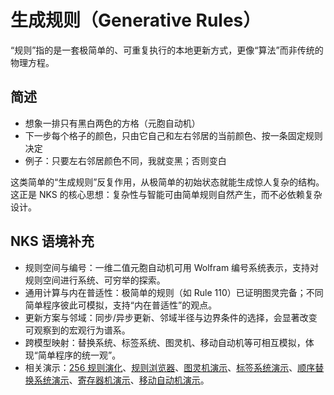 # 生成规则（Generative Rules）

“规则”指的是一套极简单的、可重复执行的本地更新方式，更像“算法”而非传统的物理方程。

## 简述

- 想象一排只有黑白两色的方格（元胞自动机）
- 下一步每个格子的颜色，只由它自己和左右邻居的当前颜色、按一条固定规则决定
- 例子：只要左右邻居颜色不同，我就变黑；否则变白

这类简单的“生成规则”反复作用，从极简单的初始状态就能生成惊人复杂的结构。这正是 NKS 的核心思想：复杂性与智能可由简单规则自然产生，而不必依赖复杂设计。

## NKS 语境补充

- 规则空间与编号：一维二值元胞自动机可用 Wolfram 编号系统表示，支持对规则空间进行系统、可穷举的探索。
- 通用计算与内在普适性：极简单的规则（如 Rule 110）已证明图灵完备；不同简单程序彼此可模拟，支持“内在普适性”的观点。
- 更新方案与邻域：同步/异步更新、邻域半径与边界条件的选择，会显著改变可观察到的宏观行为谱系。
- 跨模型映射：替换系统、标签系统、图灵机、移动自动机等可相互模拟，体现“简单程序的统一观”。
- 相关演示：[256 规则演化](demos/wolfram-rules-256/wolfram-256-rules-demo.html)、[规则浏览器](demos/wolfram-rules-explorer/wolfram-rules-explorer.html)、[图灵机演示](demos/turing-machine-demo.html)、[标签系统演示](demos/tag-system-demo.html)、[顺序替换系统演示](demos/sequential-substitution-demo.html)、[寄存器机演示](demos/register-machine-demo.html)、[移动自动机演示](demos/mobile-automata-demo.html)。

